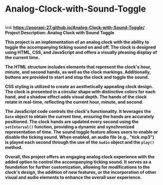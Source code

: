 # Analog-Clock-with-Sound-Toggle
<br> link <b> https://poorani-27.github.io/Analog-Clock-with-Sound-Toggle/ <br>
Project Description: Analog Clock with Sound Toggle

This project is an implementation of an analog clock with the ability to toggle the accompanying ticking sound on and off. The clock is designed using HTML, CSS, and JavaScript and offers a visually pleasing display of the current time.

The HTML structure includes elements that represent the clock's hour, minute, and second hands, as well as the clock markings. Additionally, buttons are provided to start and stop the clock and toggle the sound.

CSS styling is utilized to create an aesthetically appealing clock design. The clock is presented in a circular shape with distinctive colors for each hand, and a shadow effect adds visual depth. The hands of the clock rotate in real-time, reflecting the current hour, minute, and second.

The JavaScript code controls the clock's functionality. It leverages the `Date` object to obtain the current time, ensuring the hands are accurately positioned. The clock hands are updated every second using the `setInterval()` function, providing a dynamic and synchronized representation of time. The sound toggle feature allows users to enable or disable the ticking sound. When enabled, an audio file (e.g., "tick.mp3") is played each second through the use of the `Audio` object and the `play()` method.

Overall, this project offers an engaging analog clock experience with the added option to control the accompanying ticking sound. It serves as a foundation for further customization, allowing for modifications to the clock's design, the addition of new features, or the incorporation of other visual and audio elements to enhance the overall user experience.
